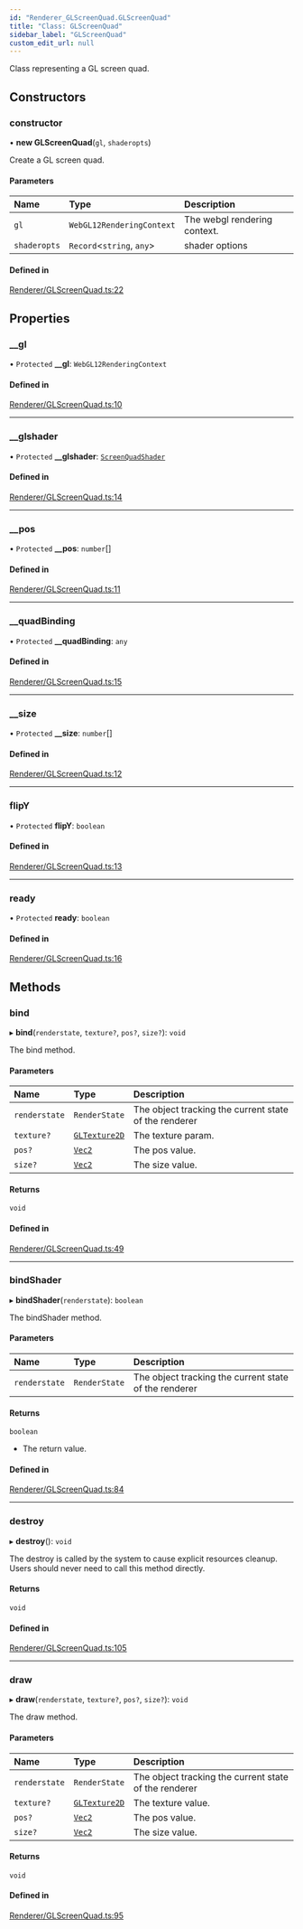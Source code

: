 ```yaml
---
id: "Renderer_GLScreenQuad.GLScreenQuad"
title: "Class: GLScreenQuad"
sidebar_label: "GLScreenQuad"
custom_edit_url: null
---
```




Class representing a GL screen quad.

## Constructors

### constructor

• **new GLScreenQuad**(`gl`, `shaderopts`)

Create a GL screen quad.

#### Parameters

| Name | Type | Description |
| :------ | :------ | :------ |
| `gl` | `WebGL12RenderingContext` | The webgl rendering context. |
| `shaderopts` | `Record`<`string`, `any`\> | shader options |

#### Defined in

[Renderer/GLScreenQuad.ts:22](https://github.com/ZeaInc/zea-engine/blob/a43ac923/src/Renderer/GLScreenQuad.ts#L22)

## Properties

### \_\_gl

• `Protected` **\_\_gl**: `WebGL12RenderingContext`

#### Defined in

[Renderer/GLScreenQuad.ts:10](https://github.com/ZeaInc/zea-engine/blob/a43ac923/src/Renderer/GLScreenQuad.ts#L10)

___

### \_\_glshader

• `Protected` **\_\_glshader**: [`ScreenQuadShader`](Shaders/Renderer_Shaders_ScreenQuadShader.ScreenQuadShader)

#### Defined in

[Renderer/GLScreenQuad.ts:14](https://github.com/ZeaInc/zea-engine/blob/a43ac923/src/Renderer/GLScreenQuad.ts#L14)

___

### \_\_pos

• `Protected` **\_\_pos**: `number`[]

#### Defined in

[Renderer/GLScreenQuad.ts:11](https://github.com/ZeaInc/zea-engine/blob/a43ac923/src/Renderer/GLScreenQuad.ts#L11)

___

### \_\_quadBinding

• `Protected` **\_\_quadBinding**: `any`

#### Defined in

[Renderer/GLScreenQuad.ts:15](https://github.com/ZeaInc/zea-engine/blob/a43ac923/src/Renderer/GLScreenQuad.ts#L15)

___

### \_\_size

• `Protected` **\_\_size**: `number`[]

#### Defined in

[Renderer/GLScreenQuad.ts:12](https://github.com/ZeaInc/zea-engine/blob/a43ac923/src/Renderer/GLScreenQuad.ts#L12)

___

### flipY

• `Protected` **flipY**: `boolean`

#### Defined in

[Renderer/GLScreenQuad.ts:13](https://github.com/ZeaInc/zea-engine/blob/a43ac923/src/Renderer/GLScreenQuad.ts#L13)

___

### ready

• `Protected` **ready**: `boolean`

#### Defined in

[Renderer/GLScreenQuad.ts:16](https://github.com/ZeaInc/zea-engine/blob/a43ac923/src/Renderer/GLScreenQuad.ts#L16)

## Methods

### bind

▸ **bind**(`renderstate`, `texture?`, `pos?`, `size?`): `void`

The bind method.

#### Parameters

| Name | Type | Description |
| :------ | :------ | :------ |
| `renderstate` | `RenderState` | The object tracking the current state of the renderer |
| `texture?` | [`GLTexture2D`](Renderer_GLTexture2D.GLTexture2D) | The texture param. |
| `pos?` | [`Vec2`](../Math/Math_Vec2.Vec2) | The pos value. |
| `size?` | [`Vec2`](../Math/Math_Vec2.Vec2) | The size value. |

#### Returns

`void`

#### Defined in

[Renderer/GLScreenQuad.ts:49](https://github.com/ZeaInc/zea-engine/blob/a43ac923/src/Renderer/GLScreenQuad.ts#L49)

___

### bindShader

▸ **bindShader**(`renderstate`): `boolean`

The bindShader method.

#### Parameters

| Name | Type | Description |
| :------ | :------ | :------ |
| `renderstate` | `RenderState` | The object tracking the current state of the renderer |

#### Returns

`boolean`

- The return value.

#### Defined in

[Renderer/GLScreenQuad.ts:84](https://github.com/ZeaInc/zea-engine/blob/a43ac923/src/Renderer/GLScreenQuad.ts#L84)

___

### destroy

▸ **destroy**(): `void`

The destroy is called by the system to cause explicit resources cleanup.
Users should never need to call this method directly.

#### Returns

`void`

#### Defined in

[Renderer/GLScreenQuad.ts:105](https://github.com/ZeaInc/zea-engine/blob/a43ac923/src/Renderer/GLScreenQuad.ts#L105)

___

### draw

▸ **draw**(`renderstate`, `texture?`, `pos?`, `size?`): `void`

The draw method.

#### Parameters

| Name | Type | Description |
| :------ | :------ | :------ |
| `renderstate` | `RenderState` | The object tracking the current state of the renderer |
| `texture?` | [`GLTexture2D`](Renderer_GLTexture2D.GLTexture2D) | The texture value. |
| `pos?` | [`Vec2`](../Math/Math_Vec2.Vec2) | The pos value. |
| `size?` | [`Vec2`](../Math/Math_Vec2.Vec2) | The size value. |

#### Returns

`void`

#### Defined in

[Renderer/GLScreenQuad.ts:95](https://github.com/ZeaInc/zea-engine/blob/a43ac923/src/Renderer/GLScreenQuad.ts#L95)

